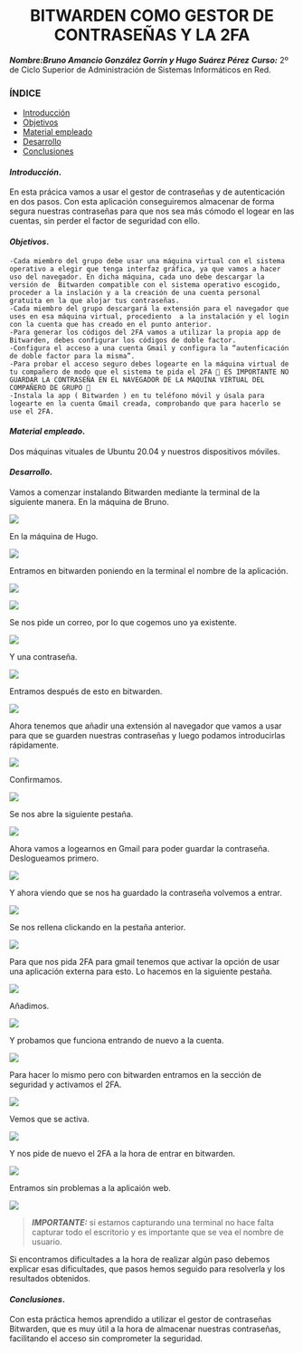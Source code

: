 <center>

# BITWARDEN COMO GESTOR DE CONTRASEÑAS Y LA 2FA


</center>

***Nombre:Bruno Amancio González Gorrín y Hugo Suárez Pérez***
***Curso:*** 2º de Ciclo Superior de Administración de Sistemas Informáticos en Red.

### ÍNDICE

+ [Introducción](#id1)
+ [Objetivos](#id2)
+ [Material empleado](#id3)
+ [Desarrollo](#id4)
+ [Conclusiones](#id5)


#### ***Introducción***. <a name="id1"></a>

En esta prácica vamos a usar el gestor de contraseñas y de autenticación en dos pasos. Con esta aplicación conseguiremos almacenar de forma segura nuestras contraseñas para que nos sea más cómodo el logear en las cuentas, sin perder el factor de seguridad con ello.

#### ***Objetivos***. <a name="id2"></a>


    -Cada miembro del grupo debe usar una máquina virtual con el sistema operativo a elegir que tenga interfaz gráfica, ya que vamos a hacer uso del navegador. En dicha máquina, cada uno debe descargar la versión de  Bitwarden compatible con el sistema operativo escogido, proceder a la inslación y a la creación de una cuenta personal gratuita en la que alojar tus contraseñas.
    -Cada miembro del grupo descargará la extensión para el navegador que uses en esa máquina virtual, procediento  a la instalación y el login con la cuenta que has creado en el punto anterior.
    -Para generar los códigos del 2FA vamos a utilizar la propia app de Bitwarden, debes configurar los códigos de doble factor.
    -Configura el acceso a una cuenta Gmail y configura la “autenficación de doble factor para la misma”.
    -Para probar el acceso seguro debes logearte en la máquina virtual de tu compañero de modo que el sistema te pida el 2FA 🚨 ES IMPORTANTE NO GUARDAR LA CONTRASEÑA EN EL NAVEGADOR DE LA MÁQUINA VIRTUAL DEL COMPAÑERO DE GRUPO 🚨
    -Instala la app ( Bitwarden ) en tu teléfono móvil y úsala para logearte en la cuenta Gmail creada, comprobando que para hacerlo se use el 2FA.


#### ***Material empleado***. <a name="id3"></a>

Dos máquinas vituales de Ubuntu 20.04 y nuestros dispositivos móviles.

#### ***Desarrollo***. <a name="id4"></a>

Vamos a comenzar instalando Bitwarden mediante la terminal de la siguiente manera.
En la máquina de Bruno.

![](/img/1.png)

En la máquina de Hugo.

![](/img/a.png)

Entramos en bitwarden poniendo en la terminal el nombre de la aplicación.

![](/img/2.png)

![](/img/b.png)

Se nos pide un correo, por lo que cogemos uno ya existente.

![](/img/b1.png)

Y una contraseña.

![](/img/3.png)

Entramos después de esto en bitwarden.

![](/img/4.png)

Ahora tenemos que añadir una extensión al navegador que vamos a usar para que se guarden nuestras contraseñas y luego podamos introducirlas rápidamente.

![](/img/d.png)

Confirmamos.

![](/img/5.png)

Se nos abre la siguiente pestaña.

![](/img/6.png)

Ahora vamos a logearnos en Gmail para poder guardar la contraseña. Deslogueamos primero.

![](/img/11.png)

Y ahora viendo que se nos ha guardado la contraseña volvemos a entrar.

![](/img/12.png)

Se nos rellena clickando en la pestaña anterior.

![](/img/13.png)

Para que nos pida 2FA para gmail tenemos que activar la opción de usar una aplicación externa para esto. Lo hacemos en la siguiente pestaña.

![](/img/g.png)

Añadimos.

![](/img/16.png)

Y probamos que funciona entrando de nuevo a la cuenta.

![](/img/h1.png)

Para hacer lo mismo pero con bitwarden entramos en la sección de seguridad y activamos el 2FA.

![](/img/14.png)

Vemos que se activa.

![](/img/15.png)

Y nos pide de nuevo el 2FA a la hora de entrar en bitwarden.

![](/img/16.png)

Entramos sin problemas a la aplicaión web.

![](/img/17.png)



> ***IMPORTANTE:*** si estamos capturando una terminal no hace falta capturar todo el escritorio y es importante que se vea el nombre de usuario.

Si encontramos dificultades a la hora de realizar algún paso debemos explicar esas dificultades, que pasos hemos seguido para resolverla y los resultados obtenidos.

#### ***Conclusiones***. <a name="id5"></a>

Con esta práctica hemos aprendido a utilizar el gestor de contraseñas Bitwarden, que es muy útil a la hora de almacenar nuestras contraseñas, facilitando el acceso sin comprometer la seguridad.